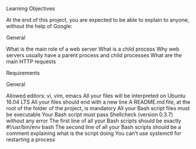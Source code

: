 Learning Objectives

At the end of this project, you are expected to be able to explain to anyone, without the help of Google:

General

What is the main role of a web server
What is a child process
Why web servers usually have a parent process and child processes
What are the main HTTP requests

Requirements

General

Allowed editors: vi, vim, emacs
All your files will be interpreted on Ubuntu 16.04 LTS
All your files should end with a new line
A README.md file, at the root of the folder of the project, is mandatory
All your Bash script files must be executable
Your Bash script must pass Shellcheck (version 0.3.7) without any error
The first line of all your Bash scripts should be exactly #!/usr/bin/env bash
The second line of all your Bash scripts should be a comment explaining what is the script doing
You can’t use systemctl for restarting a process
